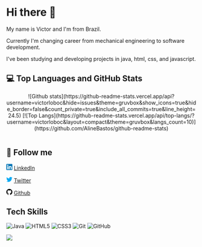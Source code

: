 # Hi there 👋

My name is Victor and I'm from Brazil. 

Currently I'm changing career from mechanical engineering to software development.

I've been studying and developing projects in java, html, css, and javascript. 

## :computer: Top Languages and GitHub Stats 

<center>
<table>
    <tr>
        ![Github stats](https://github-readme-stats.vercel.app/api?                 username=victorloboc&hide=issues&theme=gruvbox&show_icons=true&hide_border=false&count_private=true&include_all_commits=true&line_height=24.5)
        [![Top Langs](https://github-readme-stats.vercel.app/api/top-langs/?username=victorloboc&layout=compact&theme=gruvbox&langs_count=10)](https://github.com/AlineBastos/github-readme-stats)
    </tr>   
</table>
</center>

## :calling: Follow me

<a href="https://www.linkedin.com/in/victorhlcorreia/"><img src="https://raw.githubusercontent.com/victorloboc/victorloboc/main/linkedin.png" width="16"></img></a> [LinkedIn](https://www.linkedin.com/in/victorhlcorreia/)

<a href="https://twitter.com/victorloboc"><img src="https://raw.githubusercontent.com/victorloboc/victorloboc/main/twitter.png" width="16"></img></a> [Twitter](https://twitter.com/victorloboc)

<a href="https://github.com/victorloboc"><img src="https://raw.githubusercontent.com/victorloboc/victorloboc/main/github.png" width="16"></img></a> [Github](https://github.com/victorloboc)

## Tech Skills

![Java](https://img.shields.io/badge/-Java-1572B6?style=flat-square&logo=java)
![HTML5](https://img.shields.io/badge/-HTML5-E34F26?style=flat-square&logo=html5&logoColor=white)
![CSS3](https://img.shields.io/badge/-CSS3-1572B6?style=flat-square&logo=css3)
![Git](https://img.shields.io/badge/-Git-black?style=flat-square&logo=git)
![GitHub](https://img.shields.io/badge/-GitHub-181717?style=flat-square&logo=github)



![](https://komarev.com/ghpvc/?username=victorloboc&color=blue&style=flat)
